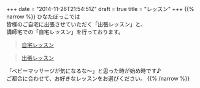 +++
date = "2014-11-26T21:54:51Z"
draft = true
title = "レッスン"
+++
{{% narrow %}}
ひなたぼっこでは<br>
皆様のご自宅に出張させていただく「出張レッスン」と、<br>
講師宅での「自宅レッスン」を行っております。

> [自宅レッスン](/lessons/home)

> [出張レッスン](/lessons/visit)

「ベビーマッサージが気になるな〜」と思った時が始め時です♪<br>
ご都合に合わせて、お好きなレッスンをお選びください。
{{% /narrow %}}
